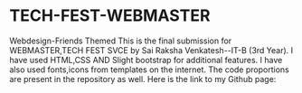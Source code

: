 # TECH-FEST-WEBMASTER
Webdesign-Friends Themed
This is the final submission for WEBMASTER,TECH FEST SVCE by Sai Raksha Venkatesh--IT-B (3rd Year).
I have used HTML,CSS AND Slight bootstrap for additional features.
I have also used fonts,icons from templates on the internet.
The code proportions are present in the repository as well.
Here is the link to my Github page:
